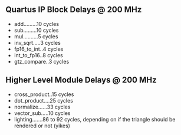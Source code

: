 ## Quartus IP Block Delays @ 200 MHz ##
- add.........10 cycles
- sub.........10 cycles
- mul..........5 cycles
- inv_sqrt.....3 cycles
- fp16_to_int..4 cycles
- int_to_fp16..8 cycles
- gtz_compare..3 cycles

## Higher Level Module Delays @ 200 MHz ##
- cross_product..15 cycles
- dot_product....25 cycles
- normalize......33 cycles
- vector_sub.....10 cycles
- lighting.......86 to 92 cycles, depending on if the triangle should be rendered or not (yikes)